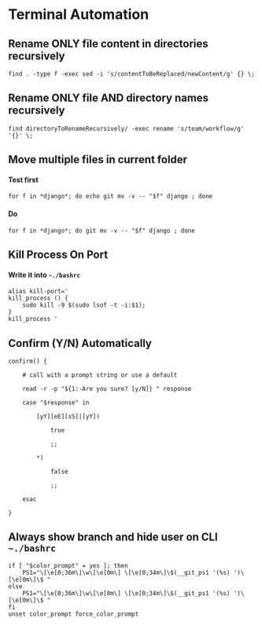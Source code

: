 # Terminal Automation

## Rename ONLY file content in directories recursively

```
find . -type f -exec sed -i 's/contentToBeReplaced/newContent/g' {} \;
``` 

## Rename ONLY file AND directory names recursively

```
find directoryToRenameRecursively/ -exec rename 's/team/workflow/g' '{}' \;
```



## Move multiple files in current folder


#### Test first

```
for f in *django*; do echo git mv -v -- "$f" django ; done
```

#### Do
```
for f in *django*; do git mv -v -- "$f" django ; done
```

## Kill Process On Port

#### Write it into `~./bashrc`
```
alias kill-port='
kill_process () {     
    sudo kill -9 $(sudo lsof -t -i:$1); 
}
kill_process '
```

## Confirm (Y/N) Automatically

```
confirm() {

    # call with a prompt string or use a default

    read -r -p "${1:-Are you sure? [y/N]} " response

    case "$response" in

        [yY][eE][sS]|[yY])

            true

            ;;

        *)

            false

            ;;

    esac

}
```

## Always show branch and hide user on CLI `~./bashrc`

```
if [ "$color_prompt" = yes ]; then
    PS1="\[\e[0;36m\]\w\[\e[0m\] \[\e[0;34m\]\$(__git_ps1 '(%s) ')\[\e[0m\]\$ "
else
    PS1="\[\e[0;36m\]\w\[\e[0m\] \[\e[0;34m\]\$(__git_ps1 '(%s) ')\[\e[0m\]\$ "
fi
unset color_prompt force_color_prompt
```
